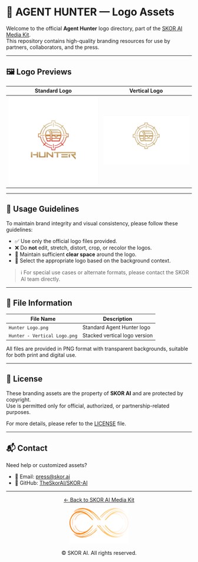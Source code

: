 # 🎯 AGENT HUNTER — Logo Assets

Welcome to the official **Agent Hunter** logo directory, part of the [SKOR AI Media Kit](https://github.com/TheSkorAI/SKOR-AI).  
This repository contains high-quality branding resources for use by partners, collaborators, and the press.

---

## 🖼️ Logo Previews

| Standard Logo | Vertical Logo |
|:-------------:|:-------------:|
| ![Hunter Logo](https://github.com/TheSkorAI/SKOR-AI/raw/main/AGENT%20HUNTER%20LOGO/Hunter%20Logo.png) | ![Vertical Logo](https://github.com/TheSkorAI/SKOR-AI/raw/main/AGENT%20HUNTER%20LOGO/Hunter%20-%20Vetical%20Logo.png) |

---

## 📐 Usage Guidelines

To maintain brand integrity and visual consistency, please follow these guidelines:

- ✅ Use only the official logo files provided.
- ❌ Do **not** edit, stretch, distort, crop, or recolor the logos.
- 🧊 Maintain sufficient **clear space** around the logo.
- 🎨 Select the appropriate logo based on the background context.

> ℹ️ For special use cases or alternate formats, please contact the SKOR AI team directly.

---

## 📁 File Information

| File Name | Description |
|-----------|-------------|
| `Hunter Logo.png` | Standard Agent Hunter logo |
| `Hunter - Vertical Logo.png` | Stacked vertical logo version |

All files are provided in PNG format with transparent backgrounds, suitable for both print and digital use.

---

## 📝 License

These branding assets are the property of **SKOR AI** and are protected by copyright.  
Use is permitted only for official, authorized, or partnership-related purposes.

For more details, please refer to the [LICENSE](../../LICENSE) file.

---

## 📬 Contact

Need help or customized assets?

- 📧 Email: [press@skor.ai](mailto:press@skor.ai)  
- 💬 GitHub: [TheSkorAI/SKOR-AI](https://github.com/TheSkorAI/SKOR-AI)

---

<p align="center">
  <a href="https://github.com/TheSkorAI/SKOR-AI">
    ← Back to SKOR AI Media Kit
  </a>
</p>

<p align="center">
  <img src="https://github.com/TheSkorAI/SKOR-AI/raw/main/SKOR%20AI%20Agents%20Logo%20(Primary).png" alt="SKOR AI Logo" width="160" />
</p>

<p align="center">
  © SKOR AI. All rights reserved.
</p>
